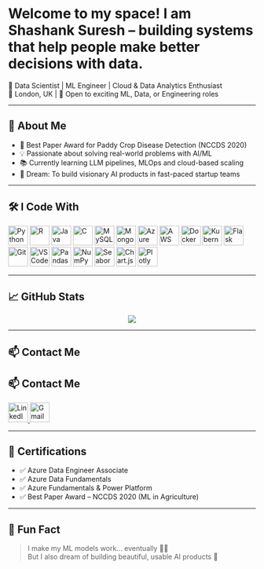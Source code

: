 # Welcome to my space! I am Shashank Suresh – building systems that help people make better decisions with data.

🎯 Data Scientist | ML Engineer | Cloud & Data Analytics Enthusiast  
📍 London, UK | 💼 Open to exciting ML, Data, or Engineering roles  

---

## 🧠 About Me

- 🌾 Best Paper Award for Paddy Crop Disease Detection (NCCDS 2020)
- 💡 Passionate about solving real-world problems with AI/ML
- 📚 Currently learning LLM pipelines, MLOps and cloud-based scaling
- 🔭 Dream: To build visionary AI products in fast-paced startup teams

---

## 🛠️ I Code With

<div align="left">
  <img src="https://cdn.jsdelivr.net/gh/devicons/devicon/icons/python/python-original.svg" height="40" alt="Python"/>
  <img src="https://cdn.jsdelivr.net/gh/devicons/devicon/icons/r/r-original.svg" height="40" alt="R"/>
  <img src="https://cdn.jsdelivr.net/gh/devicons/devicon/icons/java/java-original.svg" height="40" alt="Java"/>
  <img src="https://cdn.jsdelivr.net/gh/devicons/devicon/icons/c/c-original.svg" height="40" alt="C"/>
  <img src="https://cdn.jsdelivr.net/gh/devicons/devicon/icons/mysql/mysql-original.svg" height="40" alt="MySQL"/>
  <img src="https://cdn.jsdelivr.net/gh/devicons/devicon/icons/mongodb/mongodb-original.svg" height="40" alt="MongoDB"/>
  <img src="https://cdn.jsdelivr.net/gh/devicons/devicon/icons/azure/azure-original.svg" height="40" alt="Azure"/>
  <img src="https://upload.wikimedia.org/wikipedia/commons/9/93/Amazon_Web_Services_Logo.svg" height="40" alt="AWS"/>
  <img src="https://cdn.jsdelivr.net/gh/devicons/devicon/icons/docker/docker-original.svg" height="40" alt="Docker"/>
  <img src="https://cdn.jsdelivr.net/gh/devicons/devicon/icons/kubernetes/kubernetes-plain.svg" height="40" alt="Kubernetes"/>
  <img src="https://cdn.jsdelivr.net/gh/devicons/devicon/icons/flask/flask-original.svg" height="40" alt="Flask"/>
  <img src="https://cdn.jsdelivr.net/gh/devicons/devicon/icons/git/git-original.svg" height="40" alt="Git"/>
  <img src="https://cdn.jsdelivr.net/gh/devicons/devicon/icons/vscode/vscode-original.svg" height="40" alt="VS Code"/>
  <img src="https://cdn.jsdelivr.net/gh/devicons/devicon/icons/pandas/pandas-original.svg" height="40" alt="Pandas"/>
  <img src="https://cdn.jsdelivr.net/gh/devicons/devicon/icons/numpy/numpy-original.svg" height="40" alt="NumPy"/>
  <img src="https://seaborn.pydata.org/_images/logo-mark-lightbg.svg" height="40" alt="Seaborn"/>
  <img src="https://www.chartjs.org/img/chartjs-logo.svg" height="40" alt="Chart.js"/>
  <img src="https://upload.wikimedia.org/wikipedia/commons/8/8a/Plotly-logo.png" height="40" alt="Plotly"/>
</div>

---

## 📈 GitHub Stats

<div align="center">
  <img src="https://github-readme-stats.vercel.app/api/top-langs/?username=shashanksuresh18&layout=compact&theme=tokyonight" />
 
</div>

---

## 📫 Contact Me

## 📫 Contact Me

<p align="left">
  <a href="https://www.linkedin.com/in/shashanksuresh18/" target="_blank">
    <img src="https://cdn.jsdelivr.net/gh/devicons/devicon/icons/linkedin/linkedin-original.svg" alt="LinkedIn" width="40" height="40"/>
  </a>
  <a href="mailto:shashanksuresh018@gmail.com" target="_blank">
    <img src="https://cdn.jsdelivr.net/gh/devicons/devicon/icons/google/google-original.svg" alt="Gmail" width="40" height="40"/>
  </a>
</p>


---

## 📜 Certifications

- ✅ Azure Data Engineer Associate
- ✅ Azure Data Fundamentals 
- ✅ Azure Fundamentals & Power Platform  
- ✅ Best Paper Award – NCCDS 2020 (ML in Agriculture)

---

## 💬 Fun Fact

> I make my ML models work... eventually 🤖🔥  
> But I also dream of building beautiful, usable AI products 🚀
